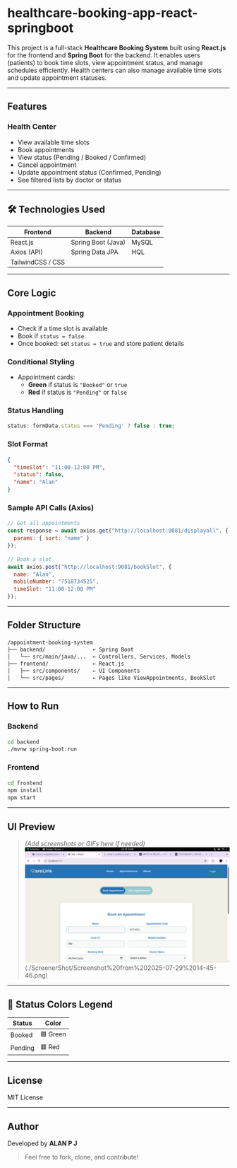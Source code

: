 # healthcare-booking-app-react-springboot


This project is a full-stack **Healthcare Booking System** built using **React.js** for the frontend and **Spring Boot** for the backend. It enables users (patients) to book time slots, view appointment status, and manage schedules efficiently. Health centers can also manage available time slots and update appointment statuses.

---

## Features

### Health Center 
- View available time slots
- Book appointments
- View status (Pending / Booked / Confirmed)
- Cancel appointment
- Update appointment status (Confirmed, Pending)
- See filtered lists by doctor or status

---

## 🛠️ Technologies Used

| Frontend       | Backend         | Database   |
|----------------|------------------|-------------|
| React.js       | Spring Boot (Java) | MySQL       |
| Axios (API)    | Spring Data JPA  |      HQL       |
| TailwindCSS / CSS |  |   |

---

## Core Logic

### Appointment Booking
- Check if a time slot is available
- Book if `status = false`
- Once booked: set `status = true` and store patient details

### Conditional Styling
- Appointment cards:
  - **Green** if status is `"Booked"` or `true`
  - **Red** if status is `"Pending"` or `false`

### Status Handling

```js
status: formData.status === 'Pending' ? false : true;
```

### Slot Format

```json
{
  "timeSlot": "11:00-12:00 PM",
  "status": false,
  "name": "Alan"
}
```

### Sample API Calls (Axios)

```js
// Get all appointments
const response = await axios.get("http://localhost:9081/displayall", {
  params: { sort: "name" }
});
```

```js
// Book a slot
await axios.post("http://localhost:9081/bookSlot", {
  name: "Alan",
  mobileNumber: "7518734525",
  timeSlot: "11:00-12:00 PM"
});
```

---

## Folder Structure

```
/appointment-booking-system
├── backend/               ← Spring Boot
│   └── src/main/java/...  ← Controllers, Services, Models
├── frontend/              ← React.js
│   ├── src/components/    ← UI Components
│   └── src/pages/         ← Pages like ViewAppointments, BookSlot
```

---

## How to Run

### Backend

```bash
cd backend
./mvnw spring-boot:run
```

### Frontend

```bash
cd frontend
npm install
npm start
```

---

## UI Preview
> *(Add screenshots or GIFs here if needed)*
![Screenshot](./ScreenerShot/Screenshot%20from%202025-07-29%2014-45-41.png)
(./ScreenerShot/Screenshot%20from%202025-07-29%2014-45-46.png)
---





## 📌 Status Colors Legend

| Status       | Color     |
|--------------|-----------|
| Booked       | 🟩 Green   |
| Pending      | 🟥 Red     |

---

## License

MIT License

---

## Author

Developed by **ALAN P J**

> Feel free to fork, clone, and contribute!
